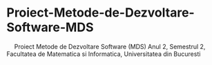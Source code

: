 # Proiect-Metode-de-Dezvoltare-Software-MDS

&emsp; Proiect Metode de Dezvoltare Software (MDS) Anul 2, Semestrul 2, Facultatea de Matematica si Informatica, Universitatea din Bucuresti <br/>

